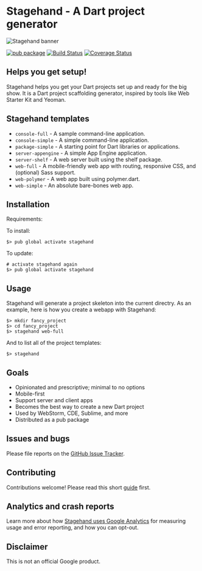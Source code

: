 # Stagehand - A Dart project generator

![Stagehand banner](https://raw.githubusercontent.com/google/stagehand/master/site/banner_stagehand.jpg)

[![pub package](https://img.shields.io/pub/v/stagehand.svg)](https://pub.dartlang.org/packages/stagehand)
[![Build Status](https://travis-ci.org/google/stagehand.svg?branch=master)](https://travis-ci.org/google/stagehand)
[![Coverage Status](https://coveralls.io/repos/google/stagehand/badge.svg?branch=master)](https://coveralls.io/r/google/stagehand?branch=master)

## Helps you get setup!

Stagehand helps you get your Dart projects set up and ready for the big show.
It is a Dart project scaffolding generator, inspired by tools like Web Starter
Kit and Yeoman.

## Stagehand templates
* `console-full` - A sample command-line application.
* `console-simple` - A simple command-line application.
* `package-simple` - A starting point for Dart libraries or applications.
* `server-appengine` - A simple App Engine application.
* `server-shelf` - A web server built using the shelf package.
* `web-full` - A mobile-friendly web app with routing, responsive CSS, and (optional) Sass support.
* `web-polymer` - A web app built using polymer.dart.
* `web-simple` - An absolute bare-bones web app.

## Installation

Requirements:

To install:

    $> pub global activate stagehand

To update:

    # activate stagehand again
    $> pub global activate stagehand

## Usage

Stagehand will generate a project skeleton into the current directry. As an
example, here is how you create a webapp with Stagehand:

    $> mkdir fancy_project
    $> cd fancy_project
    $> stagehand web-full

And to list all of the project templates:

    $> stagehand

## Goals

* Opinionated and prescriptive; minimal to no options
* Mobile-first
* Support server and client apps
* Becomes the best way to create a new Dart project
* Used by WebStorm, CDE, Sublime, and more
* Distributed as a pub package

## Issues and bugs

Please file reports on the
[GitHub Issue Tracker](https://github.com/google/stagehand/issues).

## Contributing

Contributions welcome! Please read this short
[guide](https://github.com/google/stagehand/wiki/Contributing) first.

## Analytics and crash reports

Learn more about how [Stagehand uses Google Analytics][analytics] for measuring
usage and error reporting, and how you can opt-out.

## Disclaimer

This is not an official Google product.

[analytics]: https://github.com/google/stagehand/wiki/Anonymous-analytics-and-crash-reports
